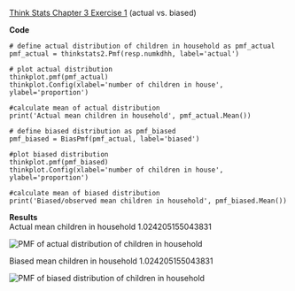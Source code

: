 [Think Stats Chapter 3 Exercise 1](http://greenteapress.com/thinkstats2/html/thinkstats2004.html#toc31) (actual vs. biased)

**Code**  
```
# define actual distribution of children in household as pmf_actual
pmf_actual = thinkstats2.Pmf(resp.numkdhh, label='actual')

# plot actual distribution
thinkplot.pmf(pmf_actual)
thinkplot.Config(xlabel='number of children in house', ylabel='proportion')

#calculate mean of actual distribution
print('Actual mean children in household', pmf_actual.Mean())

# define biased distribution as pmf_biased 
pmf_biased = BiasPmf(pmf_actual, label='biased')

#plot biased distribution
thinkplot.pmf(pmf_biased)
thinkplot.Config(xlabel='number of children in house', ylabel='proportion')

#calculate mean of biased distribution
print('Biased/observed mean children in household', pmf_biased.Mean())
```

**Results**  
Actual mean children in household 1.024205155043831

![PMF of actual distribution of children in household](chap03_ex1_fig1.png)

Biased mean children in household 1.024205155043831

![PMF of biased distribution of children in household](chap03_ex1_fig2.png)

